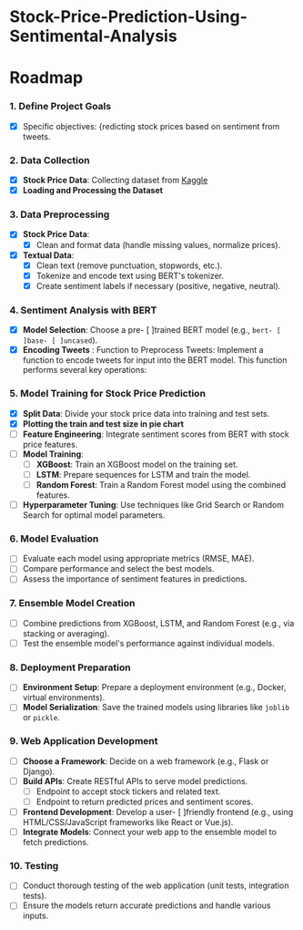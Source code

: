 # Stock-Price-Prediction-Using-Sentimental-Analysis
# Roadmap

### 1. **Define Project Goals**

- [x] Specific objectives: {redicting stock prices based on sentiment from tweets.

### 2. **Data Collection**

- [x] **Stock Price Data**: Collecting dataset from [Kaggle](https://www.kaggle.com/code/taufiquesekh/stock-sentiment-analysis/input)
- [x] **Loading and Processing the Dataset**

### 3. **Data Preprocessing**

- [x] **Stock Price Data**:
  - [x] Clean and format data (handle missing values, normalize prices).
- [x] **Textual Data**:
  - [x] Clean text (remove punctuation, stopwords, etc.).
  - [x] Tokenize and encode text using BERT's tokenizer.
  - [x] Create sentiment labels if necessary (positive, negative, neutral).

### 4. **Sentiment Analysis with BERT**

- [x] **Model Selection**: Choose a pre- [ ]trained BERT model (e.g., `bert- [ ]base- [ ]uncased`).
- [x] **Encoding Tweets** : Function to Preprocess Tweets: Implement a function to encode tweets for input into the BERT model. This function performs several key operations:

### 5. **Model Training for Stock Price Prediction**

- [x] **Split Data**: Divide your stock price data into training and test sets.
- [x] **Plotting the train and test size in pie chart**
- [ ] **Feature Engineering**: Integrate sentiment scores from BERT with stock price features.
- [ ] **Model Training**:
  - [ ] **XGBoost**: Train an XGBoost model on the training set.
  - [ ] **LSTM**: Prepare sequences for LSTM and train the model.
  - [ ] **Random Forest**: Train a Random Forest model using the combined features.
- [ ] **Hyperparameter Tuning**: Use techniques like Grid Search or Random Search for optimal model parameters.

### 6. **Model Evaluation**

- [ ] Evaluate each model using appropriate metrics (RMSE, MAE).
- [ ] Compare performance and select the best models.
- [ ] Assess the importance of sentiment features in predictions.

### 7. **Ensemble Model Creation**

- [ ] Combine predictions from XGBoost, LSTM, and Random Forest (e.g., via stacking or averaging).
- [ ] Test the ensemble model's performance against individual models.

### 8. **Deployment Preparation**

- [ ] **Environment Setup**: Prepare a deployment environment (e.g., Docker, virtual environments).
- [ ] **Model Serialization**: Save the trained models using libraries like `joblib` or `pickle`.

### 9. **Web Application Development**

- [ ] **Choose a Framework**: Decide on a web framework (e.g., Flask or Django).
- [ ] **Build APIs**: Create RESTful APIs to serve model predictions.
  - [ ] Endpoint to accept stock tickers and related text.
  - [ ] Endpoint to return predicted prices and sentiment scores.
- [ ] **Frontend Development**: Develop a user- [ ]friendly frontend (e.g., using HTML/CSS/JavaScript frameworks like React or Vue.js).
- [ ] **Integrate Models**: Connect your web app to the ensemble model to fetch predictions.

### 10. **Testing**

- [ ] Conduct thorough testing of the web application (unit tests, integration tests).
- [ ] Ensure the models return accurate predictions and handle various inputs.
